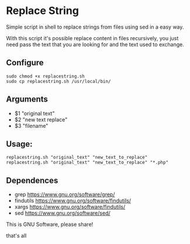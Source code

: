 # Replace String
Simple script in shell to replace strings from files using sed in a easy way.

With this script it's possible replace content in files recursively, you just need pass the text that you are looking for and the text used to exchange.

## Configure
```
sudo chmod +x replacestring.sh
sudo cp replacestring.sh /usr/local/bin/
```
## Arguments

* $1 "original text"
* $2 "new text replace"
* $3 "filename" <optional>

## Usage: 
```
replacestring.sh "original_text" "new_text_to_replace"
replacestring.sh "original_text" "new_text_to_replace" "*.php"
```

## Dependences

- grep https://www.gnu.org/software/grep/
- findutils https://www.gnu.org/software/findutils/
- xargs https://www.gnu.org/software/findutils/
- sed https://www.gnu.org/software/sed/

This is GNU Software, please share! 

that's all
